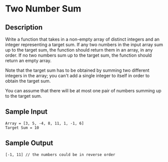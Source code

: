 # Two Number Sum

## Description

Write a function that takes in a non-empty array of distinct integers and an
integer representing a target sum. If any two numbers in the input array sum
up to the target sum, the function should return them in an array, in any
order. If no two numbers sum up to the target sum, the function should return
an empty array.

Note that the target sum has to be obtained by summing two different integers
in the array; you can't add a single integer to itself in order to obtain the
target sum.

You can assume that there will be at most one pair of numbers summing up to
the target sum.

## Sample Input

```
Array = [3, 5, -4, 8, 11, 1, -1, 6]
Target Sum = 10
```

## Sample Output
```
[-1, 11] // the numbers could be in reverse order
```
